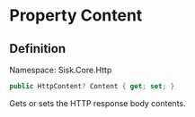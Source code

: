 # Property Content

## Definition
Namespace: Sisk.Core.Http

```csharp
public HttpContent? Content { get; set; }
```

Gets or sets the HTTP response body contents.

